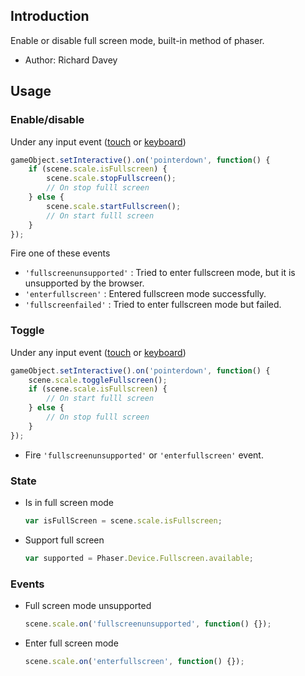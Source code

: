 ## Introduction

Enable or disable full screen mode, built-in method of phaser.

- Author: Richard Davey

## Usage

### Enable/disable

Under any input event ([touch](touchevents.md) or [keyboard](keyboardevents.md))

```javascript
gameObject.setInteractive().on('pointerdown', function() {
    if (scene.scale.isFullscreen) {
        scene.scale.stopFullscreen();
        // On stop fulll screen
    } else {
        scene.scale.startFullscreen();
        // On start fulll screen
    }
});
```

Fire one of these events

- `'fullscreenunsupported'` : Tried to enter fullscreen mode, but it is unsupported by the browser.
- `'enterfullscreen'` : Entered fullscreen mode successfully.
- `'fullscreenfailed'` : Tried to enter fullscreen mode but failed.

### Toggle

Under any input event ([touch](touchevents.md) or [keyboard](keyboardevents.md))

```javascript
gameObject.setInteractive().on('pointerdown', function() {
    scene.scale.toggleFullscreen();
    if (scene.scale.isFullscreen) {
        // On start fulll screen
    } else {
        // On stop fulll screen
    }
});
```

- Fire `'fullscreenunsupported'` or `'enterfullscreen'` event.

### State

- Is in full screen mode
    ```javascript
    var isFullScreen = scene.scale.isFullscreen;
    ```
- Support full screen
    ```javascript
    var supported = Phaser.Device.Fullscreen.available;
    ```

### Events

- Full screen mode unsupported
    ```javascript
    scene.scale.on('fullscreenunsupported', function() {});
    ```
- Enter full screen mode
    ```javascript
    scene.scale.on('enterfullscreen', function() {});
    ```
